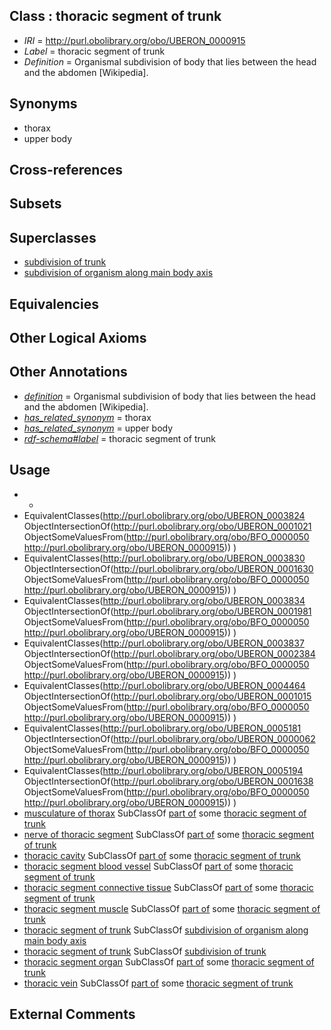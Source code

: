 
## Class : thoracic segment of trunk

 * *IRI* = http://purl.obolibrary.org/obo/UBERON_0000915
 * *Label* = thoracic segment of trunk
 * *Definition* = Organismal subdivision of body that lies between the head and the abdomen [Wikipedia].

## Synonyms

 * thorax
 * upper body

## Cross-references


## Subsets


## Superclasses

 * [subdivision of trunk](../../UBERON/69/UBERON_0009569.md)
 * [subdivision of organism along main body axis](../../UBERON/76/UBERON_0011676.md)

## Equivalencies


## Other Logical Axioms


## Other Annotations

 * *[definition](../../IAO/15/IAO_0000115.md)* = Organismal subdivision of body that lies between the head and the abdomen [Wikipedia].
 * *[has_related_synonym](../../ym/oboInOwl#hasRelatedSynonym.md)* = thorax
 * *[has_related_synonym](../../ym/oboInOwl#hasRelatedSynonym.md)* = upper body
 * *[rdf-schema#label](../../el/rdf-schema#label.md)* = thoracic segment of trunk

## Usage

 * -
 * EquivalentClasses(<http://purl.obolibrary.org/obo/UBERON_0003824> ObjectIntersectionOf(<http://purl.obolibrary.org/obo/UBERON_0001021> ObjectSomeValuesFrom(<http://purl.obolibrary.org/obo/BFO_0000050> <http://purl.obolibrary.org/obo/UBERON_0000915>)) )
 * EquivalentClasses(<http://purl.obolibrary.org/obo/UBERON_0003830> ObjectIntersectionOf(<http://purl.obolibrary.org/obo/UBERON_0001630> ObjectSomeValuesFrom(<http://purl.obolibrary.org/obo/BFO_0000050> <http://purl.obolibrary.org/obo/UBERON_0000915>)) )
 * EquivalentClasses(<http://purl.obolibrary.org/obo/UBERON_0003834> ObjectIntersectionOf(<http://purl.obolibrary.org/obo/UBERON_0001981> ObjectSomeValuesFrom(<http://purl.obolibrary.org/obo/BFO_0000050> <http://purl.obolibrary.org/obo/UBERON_0000915>)) )
 * EquivalentClasses(<http://purl.obolibrary.org/obo/UBERON_0003837> ObjectIntersectionOf(<http://purl.obolibrary.org/obo/UBERON_0002384> ObjectSomeValuesFrom(<http://purl.obolibrary.org/obo/BFO_0000050> <http://purl.obolibrary.org/obo/UBERON_0000915>)) )
 * EquivalentClasses(<http://purl.obolibrary.org/obo/UBERON_0004464> ObjectIntersectionOf(<http://purl.obolibrary.org/obo/UBERON_0001015> ObjectSomeValuesFrom(<http://purl.obolibrary.org/obo/BFO_0000050> <http://purl.obolibrary.org/obo/UBERON_0000915>)) )
 * EquivalentClasses(<http://purl.obolibrary.org/obo/UBERON_0005181> ObjectIntersectionOf(<http://purl.obolibrary.org/obo/UBERON_0000062> ObjectSomeValuesFrom(<http://purl.obolibrary.org/obo/BFO_0000050> <http://purl.obolibrary.org/obo/UBERON_0000915>)) )
 * EquivalentClasses(<http://purl.obolibrary.org/obo/UBERON_0005194> ObjectIntersectionOf(<http://purl.obolibrary.org/obo/UBERON_0001638> ObjectSomeValuesFrom(<http://purl.obolibrary.org/obo/BFO_0000050> <http://purl.obolibrary.org/obo/UBERON_0000915>)) )
 * [musculature of thorax](../../UBERON/64/UBERON_0004464.md) SubClassOf [part of](../../BFO/50/BFO_0000050.md) some [thoracic segment of trunk](../../UBERON/15/UBERON_0000915.md)
 * [nerve of thoracic segment](../../UBERON/24/UBERON_0003824.md) SubClassOf [part of](../../BFO/50/BFO_0000050.md) some [thoracic segment of trunk](../../UBERON/15/UBERON_0000915.md)
 * [thoracic cavity](../../UBERON/24/UBERON_0002224.md) SubClassOf [part of](../../BFO/50/BFO_0000050.md) some [thoracic segment of trunk](../../UBERON/15/UBERON_0000915.md)
 * [thoracic segment blood vessel](../../UBERON/34/UBERON_0003834.md) SubClassOf [part of](../../BFO/50/BFO_0000050.md) some [thoracic segment of trunk](../../UBERON/15/UBERON_0000915.md)
 * [thoracic segment connective tissue](../../UBERON/37/UBERON_0003837.md) SubClassOf [part of](../../BFO/50/BFO_0000050.md) some [thoracic segment of trunk](../../UBERON/15/UBERON_0000915.md)
 * [thoracic segment muscle](../../UBERON/30/UBERON_0003830.md) SubClassOf [part of](../../BFO/50/BFO_0000050.md) some [thoracic segment of trunk](../../UBERON/15/UBERON_0000915.md)
 * [thoracic segment of trunk](../../UBERON/15/UBERON_0000915.md) SubClassOf [subdivision of organism along main body axis](../../UBERON/76/UBERON_0011676.md)
 * [thoracic segment of trunk](../../UBERON/15/UBERON_0000915.md) SubClassOf [subdivision of trunk](../../UBERON/69/UBERON_0009569.md)
 * [thoracic segment organ](../../UBERON/81/UBERON_0005181.md) SubClassOf [part of](../../BFO/50/BFO_0000050.md) some [thoracic segment of trunk](../../UBERON/15/UBERON_0000915.md)
 * [thoracic vein](../../UBERON/94/UBERON_0005194.md) SubClassOf [part of](../../BFO/50/BFO_0000050.md) some [thoracic segment of trunk](../../UBERON/15/UBERON_0000915.md)

## External Comments

